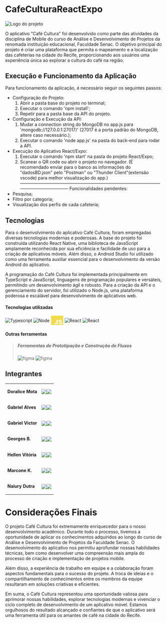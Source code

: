 # CafeCulturaReactExpo

<img align="center" alt="Logo do projeto" height="150" src="https://user-images.githubusercontent.com/116905222/229333731-92af46e7-cd48-4561-824a-4d1523148154.png">

O aplicativo "Café Cultura" foi desenvolvido como parte das atividades da disciplina de Mobile do curso de Análise e Desenvolvimento de Projetos da renomada instituição educacional, Faculdade Senac. O objetivo principal do projeto é criar uma plataforma que permita o mapeamento e a localização das cafeterias na cidade do Recife, proporcionando aos usuários uma experiência única ao explorar a cultura do café na região.


## Execução e Funcionamento da Aplicação
Para funcionamento da aplicação, é necessário seguir os seguintes passos:
- Configuração do Projeto:
  1. Abrir a pasta base do projeto no terminal;
  2. Executar o comando 'npm install';
  3. Repetir para a pasta base da API do projeto.
- Configuração e Execução da API:
  1. Mudar a connection string do MongoDB no app.js para 'mongodb://127.0.0.1:27017/' (27017 é a porta padrão do MongoDB, altere caso necessário.);
  2. Executar o comando 'node app.js' na pasta do back-end para rodar a API.
- Execução do Aplicativo React/Expo:
  1. Executar o comando 'npm start' na pasta do projeto React/Expo;
  2. Scanear o QR code ou abrir o projeto no navegador.
(É recomendado enviar para o banco as informações do "dadosBD.json" pelo "Postman" ou "Thunder Client"(extensão vscode) para melhor visualização do app.)
———————————————————————————————————————————
Funcionalidades pendentes:
- Pesquisa;
- Filtro por categoria;
- Visualização dos perfis de cada cafeteria;



## Tecnologias

Para o desenvolvimento do aplicativo Café Cultura, foram empregadas diversas tecnologias modernas e poderosas. A base do projeto foi construída utilizando React Native, uma biblioteca de JavaScript amplamente reconhecida por sua eficiência e facilidade de uso para a criação de aplicativos móveis. Além disso, o Android Studio foi utilizado como uma ferramenta auxiliar essencial para o desenvolvimento da versão Android do aplicativo.

A programação do Café Cultura foi implementada principalmente em TypeScript e JavaScript, linguagens de programação populares e versáteis, permitindo um desenvolvimento ágil e robusto. Para a criação da API e o gerenciamento do servidor, foi utilizado o Node.js, uma plataforma poderosa e escalável para desenvolvimento de aplicativos web.


#### Tecnologias utilizadas

<div style="display: inline_block">
  <img align="center" alt="Typescript" height="30" width="40" src="https://cdn.jsdelivr.net/gh/devicons/devicon/icons/typescript/typescript-original.svg">
  
  <img align="center" alt="Node" height="30" width="40" src="https://cdn.jsdelivr.net/gh/devicons/devicon/icons/nodejs/nodejs-original.svg">
  <img align="center" alt="PI-Js" height="30" width="40" src="https://raw.githubusercontent.com/devicons/devicon/master/icons/javascript/javascript-plain.svg">

  <img align="center" src="https://cdn.jsdelivr.net/gh/devicons/devicon/icons/react/react-original.svg" alt="React" width="40" height="30"/>
  
  <img align="center" src="https://cdn.jsdelivr.net/gh/devicons/devicon/icons/androidstudio/androidstudio-original.svg" alt="React" width="40" height="30"/>

</div>

#### Outras ferramentas

> ##### Ferramentas de Prototipação e Construção de Fluxos
> <img src="https://www.vectorlogo.zone/logos/figma/figma-icon.svg" alt="figma" width="40" height="30"/> <img src="https://cdn.jsdelivr.net/gh/devicons/devicon/icons/trello/trello-plain.svg" alt="figma" width="40" height="30"/>  



## Integrantes

<table>
  <tbody>
<tr>
    <td><p align="left-center"><b>Doralice Mota</b></p></td>
    <td><a href="https://github.com/doramota" target="_blank"><img src="https://img.shields.io/badge/GitHub-100000?style=for-the-badge&logo=github&logoColor=white" target="_blank" align="center"></a><a href="https://www.linkedin.com/in/doralice-mota-b02404237/" target="_blank"><img src="https://img.shields.io/badge/-LinkedIn-%230077B5?style=for-the-badge&logo=linkedin&logoColor=white" target="_blank" align="center"></a></td>
  </tr>

<tr>
    <td><p align="left-center"><b>Gabriel Alves</b></p></td>
    <td><a href="https://github.com/terryxmaster" target="_blank"><img src="https://img.shields.io/badge/GitHub-100000?style=for-the-badge&logo=github&logoColor=white" target="_blank" align="center"></a><a href="https://www.linkedin.com/in/gabriel-alves-7b3859250/" target="_blank"><img src="https://img.shields.io/badge/-LinkedIn-%230077B5?style=for-the-badge&logo=linkedin&logoColor=white" target="_blank" align="center"></a></td>
  </tr>

<tr>
    <td><p align="left-center"><b>Gabriel Victor</b></p></td>
    <td><a href="https://github.com/GabrielVictor0101" target="_blank"><img src="https://img.shields.io/badge/GitHub-100000?style=for-the-badge&logo=github&logoColor=white" target="_blank" align="center"></a><a href="https://www.linkedin.com/in/gabriel-victor-76019918b/" target="_blank"><img src="https://img.shields.io/badge/-LinkedIn-%230077B5?style=for-the-badge&logo=linkedin&logoColor=white" target="_blank" align="center"></a></td>
  </tr>

<tr>
    <td><p align="left-center"><b>Georges B.</b></p></td>
    <td><a href="https://github.com/GeorgesBallister" target="_blank"><img src="https://img.shields.io/badge/GitHub-100000?style=for-the-badge&logo=github&logoColor=white" target="_blank" align="center"></a><a href="https://www.linkedin.com/in/georges-ballister-de-oliveira/" target="_blank"><img src="https://img.shields.io/badge/-LinkedIn-%230077B5?style=for-the-badge&logo=linkedin&logoColor=white" target="_blank" align="center"></a></td>
  </tr>

<tr>
    <td><p align="left-center"><b>Hellen Vitória</b></p></td>
    <td><a href="https://github.com/hellendev" target="_blank"><img src="https://img.shields.io/badge/GitHub-100000?style=for-the-badge&logo=github&logoColor=white" target="_blank" align="center"></a><a href="https://www.linkedin.com/in/hellen-vitoria-032a63234/" target="_blank"><img src="https://img.shields.io/badge/-LinkedIn-%230077B5?style=for-the-badge&logo=linkedin&logoColor=white" target="_blank" align="center"></a></td>
  </tr>

<tr>
    <td><p align="left-center"><b>Marcone K.</b></p></td>
    <td><a href="https://github.com/marconekc" target="_blank"><img src="https://img.shields.io/badge/GitHub-100000?style=for-the-badge&logo=github&logoColor=white" target="_blank" align="center"></a><a href="https://www.linkedin.com/in/marcone-kaike-cavalcante-de-santana-19bb6923b/" target="_blank"><img src="https://img.shields.io/badge/-LinkedIn-%230077B5?style=for-the-badge&logo=linkedin&logoColor=white" target="_blank" align="center"></a></td>
  </tr>



<tr>
    <td><p align="left-center"><b>Naiury Dutra</b></p></td>
    <td><a href="https://github.com/NaiuryDs" target="_blank"><img src="https://img.shields.io/badge/GitHub-100000?style=for-the-badge&logo=github&logoColor=white" target="_blank" align="center"></a><a href="https://www.linkedin.com/in/naiury-dutra-a82170226/" target="_blank"><img src="https://img.shields.io/badge/-LinkedIn-%230077B5?style=for-the-badge&logo=linkedin&logoColor=white" target="_blank" align="center"></a></td>
  </tr>

  </tbody>
</table>

# Considerações Finais

O projeto Café Cultura foi extremamente enriquecedor para o nosso desenvolvimento acadêmico. Durante todo o processo, tivemos a oportunidade de aplicar os conhecimentos adquiridos ao longo do curso de Análise e Desenvolvimento de Projetos da Faculdade Senac. O desenvolvimento do aplicativo nos permitiu aprofundar nossas habilidades técnicas, bem como desenvolver uma compreensão mais ampla do processo de criação e implementação de projetos mobile.

Além disso, a experiência de trabalho em equipe e a colaboração foram aspectos fundamentais para o sucesso do projeto. A troca de ideias e o compartilhamento de conhecimentos entre os membros da equipe resultaram em soluções criativas e eficientes.

Em suma, o Café Cultura representou uma oportunidade valiosa para aprimorar nossas habilidades, explorar tecnologias modernas e vivenciar o ciclo completo de desenvolvimento de um aplicativo móvel. Estamos orgulhosos do resultado alcançado e confiantes de que o aplicativo será uma ferramenta útil para os amantes de café na cidade do Recife.
